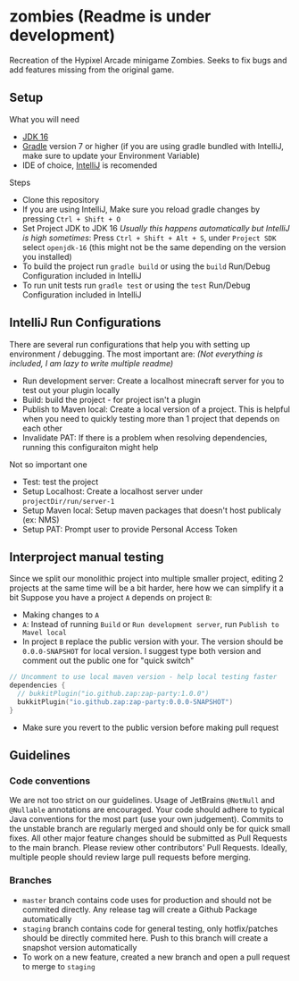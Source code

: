 # zombies (Readme is under development)
Recreation of the Hypixel Arcade minigame Zombies. Seeks to fix bugs and add features missing from the original game.

## Setup
What you will need
- [JDK 16](https://www.oracle.com/java/technologies/javase-jdk16-downloads.html)
- [Gradle](https://gradle.org/install/) version 7 or higher (if you are using gradle bundled with IntelliJ, make sure to update your Environment Variable)
- IDE of choice, [IntelliJ](https://www.jetbrains.com/idea/) is recomended

Steps
- Clone this repository
- If you are using IntelliJ, Make sure you reload gradle changes by pressing `Ctrl + Shift + O`
- Set Project JDK to JDK 16 *Usually this happens automatically but IntelliJ is high sometimes*: Press `Ctrl + Shift + Alt + S`, under `Project SDK` select `openjdk-16` (this might not be the same depending on the version you installed)
- To build the project run `gradle build` or using the `build` Run/Debug Configuration included in IntelliJ
- To run unit tests run  `gradle test` or using the `test` Run/Debug Configuration included in IntelliJ

## IntelliJ Run Configurations
There are several  run configurations that help you with setting up environment / debugging. The most important are:
*(Not everything is included, I am lazy to write multiple readme)*
- Run development server: Create a localhost minecraft server for you to test out your plugin locally
- Build: build the project - for project isn't a plugin
- Publish to Maven local: Create a local version of a project. This is helpful when you need to quickly testing more than 1 project that depends on each other
- Invalidate PAT: If there is a problem when resolving dependencies, running this configuraiton might help

Not so important one
- Test: test the project
- Setup Localhost: Create a localhost server under `projectDir/run/server-1`
- Setup Maven local: Setup maven packages that doesn't host publicaly (ex: NMS)
- Setup PAT: Prompt user to provide Personal Access Token

## Interproject manual testing
Since we split our monolithic project into multiple smaller project, editing 2 projects at the same time will be a bit harder, here how we can simplify it a bit
Suppose you have a project `A` depends on project `B`:
- Making changes to `A`
- `A`: Instead of running `Build` or `Run development server`, run `Publish to Mavel local`
- In project `B` replace the public version with your. The version should be `0.0.0-SNAPSHOT` for local version. I suggest type both version and comment out the public one for "quick switch"
```kt
// Uncomment to use local maven version - help local testing faster
dependencies {
  // bukkitPlugin("io.github.zap:zap-party:1.0.0")
  bukkitPlugin("io.github.zap:zap-party:0.0.0-SNAPSHOT")
}
```
- Make sure you revert to the public version before making pull request


## Guidelines
### Code conventions
We are not too strict on our guidelines. Usage of JetBrains `@NotNull` and `@Nullable` annotations are encouraged. Your code should adhere to typical Java conventions for the most part (use your own judgement). Commits to the unstable branch are regularly merged and should only be for quick small fixes. All other major feature changes should be submitted as Pull Requests to the main branch. Please review other contributors' Pull Requests. Ideally, multiple people should review large pull requests before merging.

### Branches
- `master` branch contains code uses for production and should not be commited directly. Any release tag will create a Github Package automatically
- `staging` branch contains code for general testing, only hotfix/patches should be directly commited here. Push to this branch will create a snapshot version automatically
- To work on a new feature, created a new branch and open a pull request to merge to `staging`
